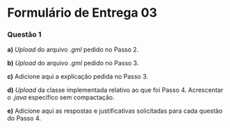 # Formulário de Entrega 03

### Questão 1

**a)** *Upload* do arquivo *.gml* pedido no Passo 2.

**b)** *Upload* do arquivo *.gml* pedido no Passo 3.

**c)** Adicione aqui a explicação pedida no Passo 3.

**d)** *Upload* da classe implementada relativo ao que foi Passo 4. Acrescentar o *.java* específico sem compactação.

**e)** Adicione aqui as respostas e justificativas solicitadas para cada questão do Passo 4.